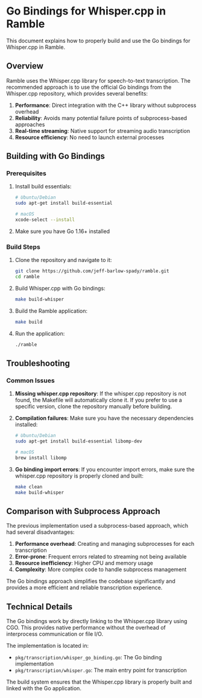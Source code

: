 # Go Bindings for Whisper.cpp in Ramble

This document explains how to properly build and use the Go bindings for Whisper.cpp in Ramble.

## Overview

Ramble uses the Whisper.cpp library for speech-to-text transcription. The recommended approach is to use the official Go bindings from the Whisper.cpp repository, which provides several benefits:

1. **Performance**: Direct integration with the C++ library without subprocess overhead
2. **Reliability**: Avoids many potential failure points of subprocess-based approaches
3. **Real-time streaming**: Native support for streaming audio transcription
4. **Resource efficiency**: No need to launch external processes

## Building with Go Bindings

### Prerequisites

1. Install build essentials:
   ```bash
   # Ubuntu/Debian
   sudo apt-get install build-essential

   # macOS
   xcode-select --install
   ```

2. Make sure you have Go 1.16+ installed

### Build Steps

1. Clone the repository and navigate to it:
   ```bash
   git clone https://github.com/jeff-barlow-spady/ramble.git
   cd ramble
   ```

2. Build Whisper.cpp with Go bindings:
   ```bash
   make build-whisper
   ```

3. Build the Ramble application:
   ```bash
   make build
   ```

4. Run the application:
   ```bash
   ./ramble
   ```

## Troubleshooting

### Common Issues

1. **Missing whisper.cpp repository**:
   If the whisper.cpp repository is not found, the Makefile will automatically clone it. If you prefer to use a specific version, clone the repository manually before building.

2. **Compilation failures**:
   Make sure you have the necessary dependencies installed:
   ```bash
   # Ubuntu/Debian
   sudo apt-get install build-essential libomp-dev

   # macOS
   brew install libomp
   ```

3. **Go binding import errors**:
   If you encounter import errors, make sure the whisper.cpp repository is properly cloned and built:
   ```bash
   make clean
   make build-whisper
   ```

## Comparison with Subprocess Approach

The previous implementation used a subprocess-based approach, which had several disadvantages:

1. **Performance overhead**: Creating and managing subprocesses for each transcription
2. **Error-prone**: Frequent errors related to streaming not being available
3. **Resource inefficiency**: Higher CPU and memory usage
4. **Complexity**: More complex code to handle subprocess management

The Go bindings approach simplifies the codebase significantly and provides a more efficient and reliable transcription experience.

## Technical Details

The Go bindings work by directly linking to the Whisper.cpp library using CGO. This provides native performance without the overhead of interprocess communication or file I/O.

The implementation is located in:
- `pkg/transcription/whisper_go_binding.go`: The Go binding implementation
- `pkg/transcription/whisper.go`: The main entry point for transcription

The build system ensures that the Whisper.cpp library is properly built and linked with the Go application.